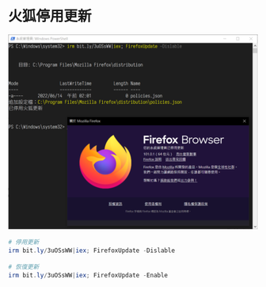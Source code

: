 # 火狐停用更新
![](img/Cover.png)

```ps1
# 停用更新
irm bit.ly/3uOSsWW|iex; FirefoxUpdate -Dislable

# 恢復更新
irm bit.ly/3uOSsWW|iex; FirefoxUpdate -Enable
```
